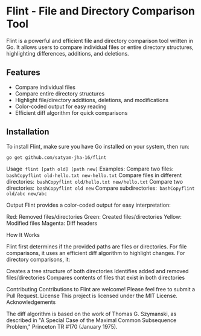 # Flint - File and Directory Comparison Tool

Flint is a powerful and efficient file and directory comparison tool written in Go. It allows users to compare individual files or entire directory structures, highlighting differences, additions, and deletions.

## Features

- Compare individual files
- Compare entire directory structures
- Highlight file/directory additions, deletions, and modifications
- Color-coded output for easy reading
- Efficient diff algorithm for quick comparisons

## Installation

To install Flint, make sure you have Go installed on your system, then run:

```
go get github.com/satyam-jha-16/flint
```
Usage```
flint [path old] [path new]```
Examples:
Compare two files:```
bashCopyflint old-hello.txt new-hello.txt```
Compare files in different directories:```
bashCopyflint old/hello.txt new/hello.txt```
Compare two directories:```
bashCopyflint old new```
Compare subdirectories:```
bashCopyflint old/abc new/abc```

Output
Flint provides a color-coded output for easy interpretation:

Red: Removed files/directories
Green: Created files/directories
Yellow: Modified files
Magenta: Diff headers

How It Works

Flint first determines if the provided paths are files or directories.
For file comparisons, it uses an efficient diff algorithm to highlight changes.
For directory comparisons, it:

Creates a tree structure of both directories
Identifies added and removed files/directories
Compares contents of files that exist in both directories



Contributing
Contributions to Flint are welcome! Please feel free to submit a Pull Request.
License
This project is licensed under the MIT License.
Acknowledgements

The diff algorithm is based on the work of Thomas G. Szymanski, as described in "A Special Case of the Maximal Common Subsequence Problem," Princeton TR #170 (January 1975).
